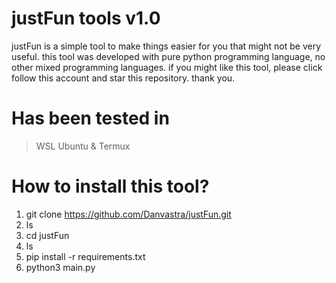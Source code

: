 # justFun tools v1.0
justFun is a simple tool to make things easier for you that might not be very useful. this tool was developed with pure python programming language, no other mixed programming languages. if you might like this tool, please click follow this account and star this repository. thank you.

# Has been tested in
> WSL Ubuntu & Termux

# How to install this tool?
1. git clone https://github.com/Danvastra/justFun.git
2. ls
3. cd justFun
4. ls
5. pip install -r requirements.txt
6. python3 main.py

